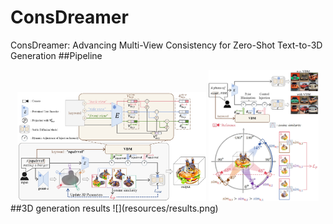 # ConsDreamer
ConsDreamer: Advancing Multi-View Consistency for Zero-Shot Text-to-3D Generation
##Pipeline
<div align="center">
  <img src="resources/total_pipeline.png" width="60%" />
  <img src="resources/pipeline2.png" width="35%" /> 
</div>
##3D generation results
![](resources/results.png)    

